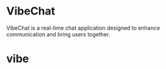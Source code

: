 # VibeChat
VibeChat is a real-time chat application designed to enhance communication and bring users together.
<h1>vibe</h1>
